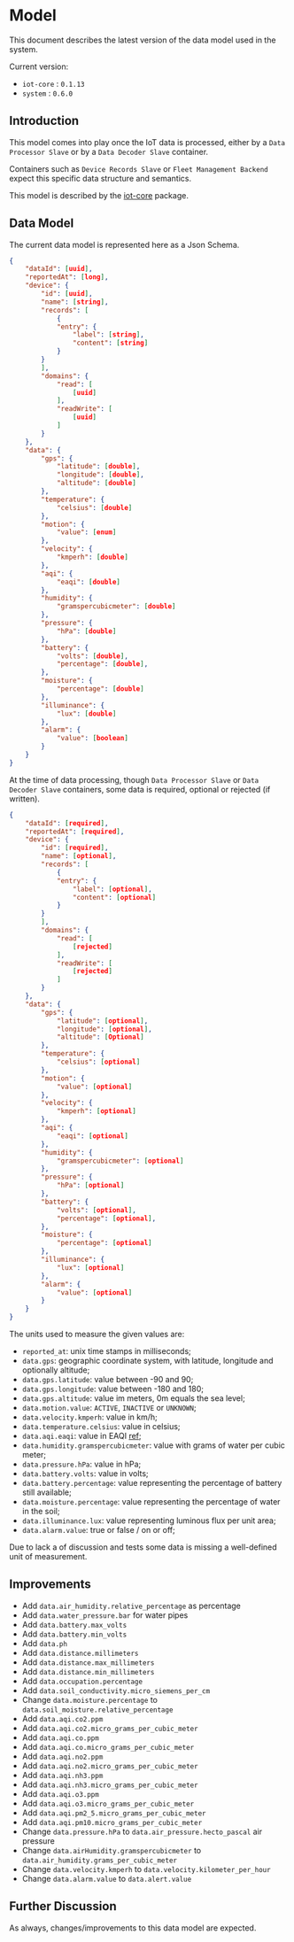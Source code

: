 # Model

This document describes the latest version of the data model used in the system.

Current version:

- `iot-core` : `0.1.13`
- `system` : `0.6.0`

## Introduction

This model comes into play once the IoT data is processed, either by a `Data Processor Slave` or by a `Data Decoder Slave` container.

Containers such as `Device Records Slave` or `Fleet Management Backend` expect this specific data structure and semantics.

This model is described by the [iot-core](https://github.com/ShareSpotPT/iot-core) package.

## Data Model

The current data model is represented here as a Json Schema.

``` json
{
    "dataId": [uuid],
    "reportedAt": [long],
    "device": {
        "id": [uuid],
        "name": [string],
        "records": [
            {
            "entry": {
                "label": [string],
                "content": [string]
            }
        }
        ],
        "domains": {
            "read": [
                [uuid]
            ],
            "readWrite": [
                [uuid]
            ]
        }
    },
    "data": {
        "gps": {
            "latitude": [double],
            "longitude": [double],
            "altitude": [double]
        },
        "temperature": {
            "celsius": [double]
        },
        "motion": {
            "value": [enum]
        },
        "velocity": {
            "kmperh": [double]
        },
        "aqi": {
            "eaqi": [double]
        },
        "humidity": {
            "gramspercubicmeter": [double]
        },
        "pressure": {
            "hPa": [double]
        },
        "battery": {
            "volts": [double],
            "percentage": [double],
        },
        "moisture": {
            "percentage": [double]
        },
        "illuminance": {
            "lux": [double]
        },
        "alarm": {
            "value": [boolean]
        }
    }
}
```

At the time of data processing, though `Data Processor Slave` or `Data Decoder Slave` containers, some data is required, optional or rejected (if written).

``` json
{
    "dataId": [required],
    "reportedAt": [required],
    "device": {
        "id": [required],
        "name": [optional],
        "records": [
            {
            "entry": {
                "label": [optional],
                "content": [optional]
            }
        }
        ],
        "domains": {
            "read": [
                [rejected]
            ],
            "readWrite": [
                [rejected]
            ]
        }
    },
    "data": {
        "gps": {
            "latitude": [optional],
            "longitude": [optional],
            "altitude": [Optional]
        },
        "temperature": {
            "celsius": [optional]
        },
        "motion": {
            "value": [optional]
        },
        "velocity": {
            "kmperh": [optional]
        },
        "aqi": {
            "eaqi": [optional]
        },
        "humidity": {
            "gramspercubicmeter": [optional]
        },
        "pressure": {
            "hPa": [optional]
        },
        "battery": {
            "volts": [optional],
            "percentage": [optional],
        },
        "moisture": {
            "percentage": [optional]
        },
        "illuminance": {
            "lux": [optional]
        },
        "alarm": {
            "value": [optional]
        }
    }
}
```

The units used to measure the given values are:

- `reported_at`: unix time stamps in milliseconds;
- `data.gps`: geographic coordinate system, with latitude, longitude and optionally altitude;
- `data.gps.latitude`: value between -90 and 90;
- `data.gps.longitude`: value between -180 and 180;
- `data.gps.altitude`: value im meters, 0m equals the sea level;
- `data.motion.value`: `ACTIVE`, `INACTIVE` or `UNKNOWN`;
- `data.velocity.kmperh`: value in km/h;
- `data.temperature.celsius`: value in celsius;
- `data.aqi.eaqi`: value in EAQI [ref](https://airindex.eea.europa.eu/Map/AQI/Viewer/);
- `data.humidity.gramspercubicmeter`: value with grams of water per cubic meter;
- `data.pressure.hPa`: value in hPa;
- `data.battery.volts`: value in volts;
- `data.battery.percentage`: value representing the percentage of battery still available;
- `data.moisture.percentage`: value representing the percentage of water in the soil;
- `data.illuminance.lux`: value representing luminous flux per unit area;
- `data.alarm.value`: true or false / on or off;

Due to lack a of discussion and tests some data is missing a well-defined unit of measurement.

## Improvements

- Add `data.air_humidity.relative_percentage` as percentage
- Add `data.water_pressure.bar` for water pipes
- Add `data.battery.max_volts`
- Add `data.battery.min_volts`
- Add `data.ph`
- Add `data.distance.millimeters`
- Add `data.distance.max_millimeters`
- Add `data.distance.min_millimeters`
- Add `data.occupation.percentage`
- Add `data.soil_conductivity.micro_siemens_per_cm`
- Change `data.moisture.percentage` to `data.soil_moisture.relative_percentage`
- Add `data.aqi.co2.ppm`
- Add `data.aqi.co2.micro_grams_per_cubic_meter`
- Add `data.aqi.co.ppm`
- Add `data.aqi.co.micro_grams_per_cubic_meter`
- Add `data.aqi.no2.ppm`
- Add `data.aqi.no2.micro_grams_per_cubic_meter`
- Add `data.aqi.nh3.ppm`
- Add `data.aqi.nh3.micro_grams_per_cubic_meter`
- Add `data.aqi.o3.ppm`
- Add `data.aqi.o3.micro_grams_per_cubic_meter`
- Add `data.aqi.pm2_5.micro_grams_per_cubic_meter`
- Add `data.aqi.pm10.micro_grams_per_cubic_meter`
- Change `data.pressure.hPa` to `data.air_pressure.hecto_pascal` air pressure
- Change `data.airHumidity.gramspercubicmeter` to `data.air_humidity.grams_per_cubic_meter`
- Change `data.velocity.kmperh` to `data.velocity.kilometer_per_hour`
- Change `data.alarm.value` to `data.alert.value`

## Further Discussion

As always, changes/improvements to this data model are expected.
